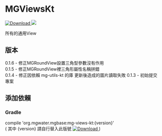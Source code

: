 # MGViewsKt
[ ![Download](https://api.bintray.com/packages/water/mgbase/mg-views-kt/images/download.svg) ](https://bintray.com/water/mgbase/mg-views-kt/_latestVersion) 
![](https://img.shields.io/badge/language-kotlin-orange.svg)  

所有的通用View  

## 版本  
0.1.6 - 修正MGRoundView設置三角型參數沒有作用  
0.1.5 - 修正MGRoundView裡三角形屬性名稱拼錯   
0.1.4 - 修正因依賴 mg-utils-kt 的庫 更新後造成的圖片讀取失敗
0.1.3 - 初始提交專案  

## 添加依賴  

### Gradle  
compile 'org.mgwater.mgbase:mg-views-kt:{version}'  
( 其中 {version} 請自行替入此版號 [ ![Download](https://api.bintray.com/packages/water/mgbase/mg-views-kt/images/download.svg) ](https://bintray.com/water/mgbase/mg-views-kt/_latestVersion) )

